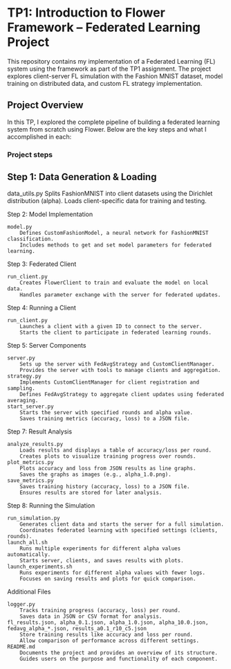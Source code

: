#  TP1: Introduction to Flower Framework – Federated Learning Project

This repository contains my implementation of a Federated Learning (FL) system using the framework as part of the TP1 assignment. The project explores client-server FL simulation with the Fashion MNIST dataset, model training on distributed data, and custom FL strategy implementation.

##  Project Overview

In this TP, I explored the complete pipeline of building a federated learning system from scratch using Flower. Below are the key steps and what I accomplished in each:

### Project steps

## Step 1: Data Generation & Loading

data_utils.py
        Splits FashionMNIST into client datasets using the Dirichlet distribution (alpha).
        Loads client-specific data for training and testing.

Step 2: Model Implementation

    model.py
        Defines CustomFashionModel, a neural network for FashionMNIST classification.
        Includes methods to get and set model parameters for federated learning.

Step 3: Federated Client

    run_client.py
        Creates FlowerClient to train and evaluate the model on local data.
        Handles parameter exchange with the server for federated updates.

Step 4: Running a Client

    run_client.py
        Launches a client with a given ID to connect to the server.
        Starts the client to participate in federated learning rounds.

Step 5: Server Components

    server.py
        Sets up the server with FedAvgStrategy and CustomClientManager.
        Provides the server with tools to manage clients and aggregation.
    strategy.py
        Implements CustomClientManager for client registration and sampling.
        Defines FedAvgStrategy to aggregate client updates using federated averaging.
    start_server.py
        Starts the server with specified rounds and alpha value.
        Saves training metrics (accuracy, loss) to a JSON file.

Step 7: Result Analysis

    analyze_results.py
        Loads results and displays a table of accuracy/loss per round.
        Creates plots to visualize training progress over rounds.
    plot_metrics.py
        Plots accuracy and loss from JSON results as line graphs.
        Saves the graphs as images (e.g., alpha_1.0.png).
    save_metrics.py
        Saves training history (accuracy, loss) to a JSON file.
        Ensures results are stored for later analysis.

Step 8: Running the Simulation

    run_simulation.py
        Generates client data and starts the server for a full simulation.
        Coordinates federated learning with specified settings (clients, rounds).
    launch_all.sh
        Runs multiple experiments for different alpha values automatically.
        Starts server, clients, and saves results with plots.
    launch_experiments.sh
        Runs experiments for different alpha values with fewer logs.
        Focuses on saving results and plots for quick comparison.

Additional Files

    logger.py
        Tracks training progress (accuracy, loss) per round.
        Saves data in JSON or CSV format for analysis.
    fl_results.json, alpha_0.1.json, alpha_1.0.json, alpha_10.0.json, fedavg_alpha_*.json, results_a0.1_r10_c5.json
        Store training results like accuracy and loss per round.
        Allow comparison of performance across different settings.
    README.md
        Documents the project and provides an overview of its structure.
        Guides users on the purpose and functionality of each component.
